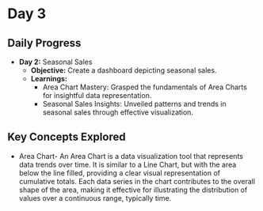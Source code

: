 # Day 3

## Daily Progress

- **Day 2:** Seasonal Sales
  - **Objective:** Create a dashboard depicting seasonal sales.
  - **Learnings:**
    - Area Chart Mastery: Grasped the fundamentals of Area Charts for insightful data representation.
    - Seasonal Sales Insights: Unveiled patterns and trends in seasonal sales through effective visualization.
    


## Key Concepts Explored

- Area Chart- An Area Chart is a data visualization tool that represents data trends over time. It is similar to a Line Chart, but with the area below the line filled, providing a clear visual representation of cumulative totals. Each data series in the chart contributes to the overall shape of the area, making it effective for illustrating the distribution of values over a continuous range, typically time.

